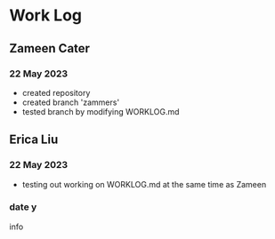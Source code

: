 # Work Log

## Zameen Cater

### 22 May 2023

- created repository
- created branch 'zammers'
- tested branch by modifying WORKLOG.md


## Erica Liu

### 22 May 2023

- testing out working on WORKLOG.md at the same time as Zameen

### date y

info
